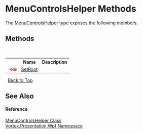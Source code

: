 # MenuControlsHelper Methods
 

The <a href="T_Vortex_Presentation_Wpf_MenuControlsHelper.md">MenuControlsHelper</a> type exposes the following members.


## Methods
&nbsp;<table><tr><th></th><th>Name</th><th>Description</th></tr><tr><td>![Public method](media/pubmethod.gif "Public method")![Static member](media/static.gif "Static member")</td><td><a href="M_Vortex_Presentation_Wpf_MenuControlsHelper_SetRoot.md">SetRoot</a></td><td /></tr></table>&nbsp;
<a href="#menucontrolshelper-methods">Back to Top</a>

## See Also


#### Reference
<a href="T_Vortex_Presentation_Wpf_MenuControlsHelper.md">MenuControlsHelper Class</a><br /><a href="N_Vortex_Presentation_Wpf.md">Vortex.Presentation.Wpf Namespace</a><br />